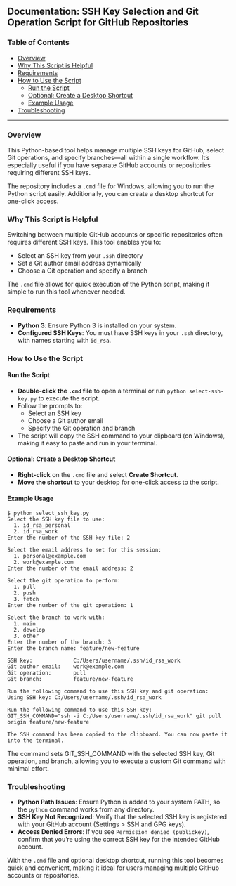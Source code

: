 ## Documentation: SSH Key Selection and Git Operation Script for GitHub Repositories

### Table of Contents

- [Overview](#overview)
- [Why This Script is Helpful](#why-this-script-is-helpful)
- [Requirements](#requirements)
- [How to Use the Script](#how-to-use-the-script)
   - [Run the Script](#run-the-script)
   - [Optional: Create a Desktop Shortcut](#optional-create-a-desktop-shortcut)
   - [Example Usage](#example-usage)
- [Troubleshooting](#troubleshooting)

---

### Overview

This Python-based tool helps manage multiple SSH keys for GitHub, select Git operations, and specify branches—all within a single workflow. It’s especially useful if you have separate GitHub accounts or repositories requiring different SSH keys.

The repository includes a `.cmd` file for Windows, allowing you to run the Python script easily. Additionally, you can create a desktop shortcut for one-click access.

### Why This Script is Helpful

Switching between multiple GitHub accounts or specific repositories often requires different SSH keys. This tool enables you to:

- Select an SSH key from your `.ssh` directory
- Set a Git author email address dynamically
- Choose a Git operation and specify a branch

The `.cmd` file allows for quick execution of the Python script, making it simple to run this tool whenever needed.

### Requirements

- **Python 3**: Ensure Python 3 is installed on your system.
- **Configured SSH Keys**: You must have SSH keys in your `.ssh` directory, with names starting with `id_rsa`.

### How to Use the Script

#### Run the Script

- **Double-click the `.cmd` file** to open a terminal or run `python select-ssh-key.py` to execute the script.
- Follow the prompts to:
  - Select an SSH key
  - Choose a Git author email
  - Specify the Git operation and branch
- The script will copy the SSH command to your clipboard (on Windows), making it easy to paste and run in your terminal.

#### Optional: Create a Desktop Shortcut

- **Right-click** on the `.cmd` file and select **Create Shortcut**.
- **Move the shortcut** to your desktop for one-click access to the script.

#### Example Usage

```plaintext
$ python select_ssh_key.py
Select the SSH key file to use:
  1. id_rsa_personal
  2. id_rsa_work
Enter the number of the SSH key file: 2

Select the email address to set for this session:
  1. personal@example.com
  2. work@example.com
Enter the number of the email address: 2

Select the git operation to perform:
  1. pull
  2. push
  3. fetch
Enter the number of the git operation: 1

Select the branch to work with:
  1. main
  2. develop
  3. other
Enter the number of the branch: 3
Enter the branch name: feature/new-feature

SSH key:             C:/Users/username/.ssh/id_rsa_work
Git author email:    work@example.com
Git operation:       pull
Git branch:          feature/new-feature

Run the following command to use this SSH key and git operation:
Using SSH key: C:/Users/username/.ssh/id_rsa_work

Run the following command to use this SSH key:
GIT_SSH_COMMAND="ssh -i C:/Users/username/.ssh/id_rsa_work" git pull origin feature/new-feature

The SSH command has been copied to the clipboard. You can now paste it into the terminal.
```

The command sets GIT_SSH_COMMAND with the selected SSH key, Git operation, and branch, allowing you to execute a custom Git command with minimal effort.

### Troubleshooting

- **Python Path Issues**: Ensure Python is added to your system PATH, so the `python` command works from any directory.
- **SSH Key Not Recognized**: Verify that the selected SSH key is registered with your GitHub account (Settings > SSH and GPG keys).
- **Access Denied Errors**: If you see `Permission denied (publickey)`, confirm that you’re using the correct SSH key for the intended GitHub account.

With the `.cmd` file and optional desktop shortcut, running this tool becomes quick and convenient, making it ideal for users managing multiple GitHub accounts or repositories.
